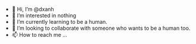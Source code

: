 - 👋 Hi, I’m @dxanh
- 👀 I’m interested in nothing
- 🌱 I’m currently learning to be a human.
- 💞️ I’m looking to collaborate with someone who wants to be a human too. 
- 📫 How to reach me ...
